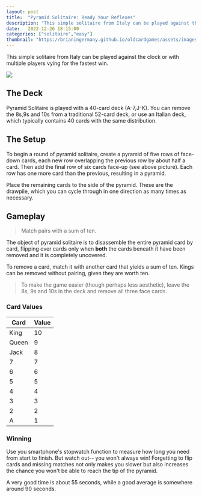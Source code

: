 ```yaml
---
layout: post
title:  "Pyramid Solitaire: Ready Your Reflexes"
description: "This simple solitaire from Italy can be played against the clock or with multiple players vying for the fastest win."
date:   2022-12-26 18:15:00
categories: ["solitaire","easy"]
thumbnail: "https://brianingermany.github.io/oldcardgames/assets/images/pyramid.jpg"
---
```

This simple solitaire from Italy can be played against the clock or with multiple players vying for the fastest win.

![](https://brianingermany.github.io/oldcardgames/assets/images/pyramid.jpg)

## The Deck
Pyramid Solitaire is played with a 40-card deck (A-7,J-K). You can remove the 8s,9s and 10s from a traditional 52-card deck, or use an Italian deck, which typically contains 40 cards with the same distribution.

## The Setup
To begin a round of pyramid solitaire, create a pyramid of five rows of face-down cards, each new row overlapping the previous row by about half a card. Then add the final row of six cards face-up (see above picture). Each row has one more card than the previous, resulting in a pyramid.

Place the remaining cards to the side of the pyramid. These are the drawpile, which you can cycle through in one direction as many times as necessary.

## Gameplay
> Match pairs with a sum of ten.

The object of pyramid solitaire is to disassemble the entire pyramid card by card, flipping over cards only when __both__ the cards beneath it have been removed and it is completely uncovered.

To remove a card, match it with another card that yields a sum of ten. Kings can be removed without pairing, given they are worth ten.

> To make the game easier (though perhaps less aesthetic), leave the 8s, 9s and 10s in the deck and remove all three face cards.

### Card Values

| Card | Value |
| ---- | ----- |
| King | 10    |
| Queen | 9     |
| Jack | 8     |
| 7    | 7     |
| 6    | 6     |
| 5    | 5     |
| 4    | 4     |
| 3    | 3     |
| 2    | 2     |
| A    | 1     |

### Winning
Use you smartphone's stopwatch function to measure how long you need from start to finish. But watch out-- you won't always win! Forgetting to flip cards and missing matches not only makes you slower but also increases the chance you won't be able to reach the tip of the pyramid.

A very good time is about 55 seconds, while a good average is somewhere around 90 seconds.


